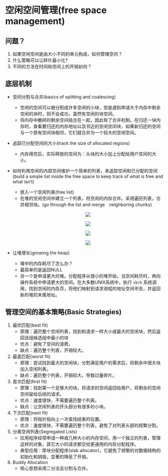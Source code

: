 <!--
 * @Author: JohnJeep
 * @Date: 2020-05-13 10:25:24
 * @LastEditTime: 2020-08-11 20:14:31
 * @LastEditors: Please set LastEditors
 * @Description: 空闲空间管理
--> 

# 空闲空间管理(free space management)
## 问题？
1. 如果空闲空间是由大小不同的单元构成，如何管理空间？
2. 什么策略可以让碎片最小化?
3. 不同的方法在时间和空间上的开销如何？


## 底层机制
- 空间分割与合并(basics of splitting and coalescing)
  - 空闲的空间可以被分割成许多空闲的小块，但是遇到申请大于内存中剩余空闲的块时，则不会成功，虽然有空闲的块空间。
  - 将内存中散碎的剩余空间结合在一起，因此有了合并机制。在归还一块内存时，查看要归还的内存地址以及邻近的空闲空间块，如果新归还的空间与一个原有空间块相邻，它们就合并为一个较大的空闲空间。


- 追踪已分配空间的大小(track the size of allocated regions)
  - 内存用完后，实际释放的空间为：头块的大小加上分配给用户空间的大小。


- 如何利用空闲的内部空间维护一个简单的列表，来追踪空闲和已分配的空间(build a simple list inside the free space to keep track of what is free and what isn’t)
  - 嵌入一个空闲列表(free list)
  - 在堆的空闲空间中建立一个列表，将空闲的内存合并。采用遍历列表，合并相邻块。(go through the list and merge　neighboring chunks)
  <p align="center"><img src="../figures/heap-free-chunk.png"></p>
  <p align="center"><img src="../figures/three-chunk-free-space.png"></p>
  <p align="center"><img src="../figures/two-chunk-free-space.png"></p>
  <p align="center"><img src="../figures/non-coalesce-free-list.png"></p>

- 让堆增长(growing the heap)
  - 堆中的内存耗尽了怎么办？
   - 最简单的是返回NULL
   - 另一个是申请更大的堆。分配程序从很小的堆开始，当空间耗尽时，再向操作系统中申请更大的空间。在大多数UNIX系统中，执行 `sbrk` 系统调用，找到空闲的内存页，将他们映射到请求进程的地址空间中去，并返回新的堆的末尾地址。


## 管理空间的基本策略(Basic Strategies)
1. 最优匹配(best fit)
   - 原理：遍历整个空闲列表，找到和请求一样大小或最大的空闲块，然后返回该组候选组中最小的块
   - 优点：避免了空间的浪费。
   - 缺点：遍历整个列表，开销较大。
2. 最差匹配(worst fit)
   - 原理：尝试找到最大的空闲块，分割满足用户的需求后，将剩余中很大块加入空闲列表。
   - 缺点：遍历整个列表，开销较大，导致过量碎片。
3. 首次匹配(first fit)
   - 原理：找到第一个足够大的块，将请求的空间返回给用户，将剩余的空闲空间留给后续的请求。
   - 优点：速度很快，不需要遍历整个列表。
   - 缺点：让空闲列表的开头部分有很多的小块。
4. 下次匹配(next fit)
   - 原理：将指针指向上一次查找结束的位置。
   - 优点：速度很快，不需要遍历整个列表，避免了对列表头部的频繁分割。
5. 分离空闲列表(Segregated Lists)
   - 应用程序经常申请一种或几种大小的内存空间，用一个独立的列表，管理这样的对象，其它大小的请求都交给更通用的内存分配程序。
   - 典型应用：厚块分配程序(slab allocator)，它避免了频繁的对数据结构的初始化和销毁，显著的降低了开销。
6. Buddy Allocation
   - 核心思想采用二分法去分割与合并。